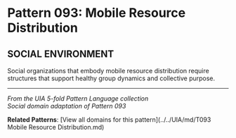 # Pattern 093: Mobile Resource Distribution

## SOCIAL ENVIRONMENT

Social organizations that embody mobile resource distribution require structures that support healthy group dynamics and collective purpose.

---

*From the UIA 5-fold Pattern Language collection*  
*Social domain adaptation of Pattern 093*

**Related Patterns**: [View all domains for this pattern](../../UIA/md/T093 Mobile Resource Distribution.md)